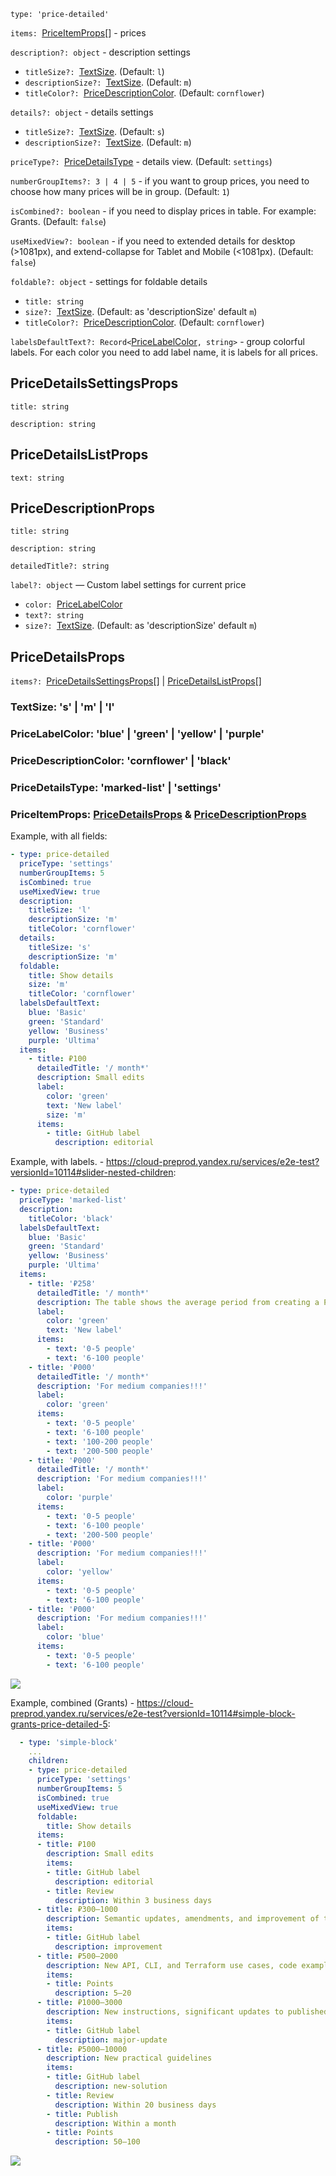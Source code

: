 `type: 'price-detailed'`

`items: `[PriceItemProps](#PriceItemProps)[] - prices

`description?: object` - description settings

- `titleSize?: `[TextSize](#TextSize). (Default: `l`)
- `descriptionSize?: `[TextSize](#TextSize). (Default: `m`)
- `titleColor?: `[PriceDescriptionColor](#PriceDescriptionColor). (Default: `cornflower`)

`details?: object` - details settings

- `titleSize?: `[TextSize](#TextSize). (Default: `s`)
- `descriptionSize?: `[TextSize](#TextSize). (Default: `m`)

`priceType?: `[PriceDetailsType](#PriceDetailsType) - details view. (Default: `settings`)

`numberGroupItems?: 3 | 4 | 5` - if you want to group prices, you need to choose how many prices will be in group. (Default: `1`)

`isCombined?: boolean` - if you need to display prices in table. For example: Grants. (Default: `false`)

`useMixedView?: boolean` - if you need to extended details for desktop (>1081px), and extend-collapse for Tablet and Mobile (<1081px). (Default: `false`)

`foldable?: object` - settings for foldable details

- `title: string`
- `size?: `[TextSize](#TextSize). (Default: as 'descriptionSize' default `m`)
- `titleColor?: `[PriceDescriptionColor](#PriceDescriptionColor). (Default: `cornflower`)

`labelsDefaultText?: Record<`[PriceLabelColor](#PriceLabelColor)`, string>` - group colorful labels. For each color you need to add label name, it is labels for all prices.

## <a name="PriceDetailsSettingsProps">PriceDetailsSettingsProps</a>

`title: string`

`description: string`

## <a name="PriceDetailsListProps">PriceDetailsListProps</a>

`text: string`

## <a name="PriceDescriptionProps">PriceDescriptionProps</a>

`title: string`

`description: string`

`detailedTitle?: string`

`label?: object` — Custom label settings for current price

- `color: `[PriceLabelColor](#PriceLabelColor)
- `text?: string`
- `size?: `[TextSize](#TextSize). (Default: as 'descriptionSize' default `m`)

## <a name="PriceDetailsProps">PriceDetailsProps</a>

`items?: `[PriceDetailsSettingsProps](#PriceDetailsSettingsProps)[] | [PriceDetailsListProps](PriceDetailsListProps)[]

### <a name="TextSize">TextSize: 's' | 'm' | 'l' </a>

### <a name="PriceLabelColor">PriceLabelColor: 'blue' | 'green' | 'yellow' | 'purple' </a>

### <a name="PriceDescriptionColor">PriceDescriptionColor: 'cornflower' | 'black' </a>

### <a name="PriceDetailsType">PriceDetailsType: 'marked-list' | 'settings' </a>

### <a name="PriceItemProps">PriceItemProps:</a> [PriceDetailsProps](#PriceDetailsProps) & [PriceDescriptionProps](#PriceDescriptionProps)

Example, with all fields:

```yaml
- type: price-detailed
  priceType: 'settings'
  numberGroupItems: 5
  isCombined: true
  useMixedView: true
  description:
    titleSize: 'l'
    descriptionSize: 'm'
    titleColor: 'cornflower'
  details:
    titleSize: 's'
    descriptionSize: 'm'
  foldable:
    title: Show details
    size: 'm'
    titleColor: 'cornflower'
  labelsDefaultText:
    blue: 'Basic'
    green: 'Standard'
    yellow: 'Business'
    purple: 'Ultima'
  items:
    - title: ₽100
      detailedTitle: '/ month*'
      description: Small edits
      label:
        color: 'green'
        text: 'New label'
        size: 'm'
      items:
        - title: GitHub label
          description: editorial
```

Example, with labels. - https://cloud-preprod.yandex.ru/services/e2e-test?versionId=10114#slider-nested-children:

```yaml
- type: price-detailed
  priceType: 'marked-list'
  description:
    titleColor: 'black'
  labelsDefaultText:
    blue: 'Basic'
    green: 'Standard'
    yellow: 'Business'
    purple: 'Ultima'
  items:
    - title: '₽258'
      detailedTitle: '/ month*'
      description: The table shows the average period from creating a Pull request to publishing your text and the size of grant for each case.
      label:
        color: 'green'
        text: 'New label'
      items:
        - text: '0-5 people'
        - text: '6-100 people'
    - title: '₽000'
      detailedTitle: '/ month*'
      description: 'For medium companies!!!'
      label:
        color: 'green'
      items:
        - text: '0-5 people'
        - text: '6-100 people'
        - text: '100-200 people'
        - text: '200-500 people'
    - title: '₽000'
      detailedTitle: '/ month*'
      description: 'For medium companies!!!'
      label:
        color: 'purple'
      items:
        - text: '0-5 people'
        - text: '6-100 people'
        - text: '200-500 people'
    - title: '₽000'
      description: 'For medium companies!!!'
      label:
        color: 'yellow'
      items:
        - text: '0-5 people'
        - text: '6-100 people'
    - title: '₽000'
      description: 'For medium companies!!!'
      label:
        color: 'blue'
      items:
        - text: '0-5 people'
        - text: '6-100 people'
```

![](https://storage.cloud-preprod.yandex.net/cloud-www-assets/wiki/Price%20Detailed.jpg)

Example, combined (Grants) - https://cloud-preprod.yandex.ru/services/e2e-test?versionId=10114#simple-block-grants-price-detailed-5:

```yaml
  - type: 'simple-block'
    ...
    children:
    - type: price-detailed
      priceType: 'settings'
      numberGroupItems: 5
      isCombined: true
      useMixedView: true
      foldable:
        title: Show details
      items:
      - title: ₽100
        description: Small edits
        items:
        - title: GitHub label
          description: editorial
        - title: Review
          description: Within 3 business days
      - title: ₽300–1000
        description: Semantic updates, amendments, and improvement of texts
        items:
        - title: GitHub label
          description: improvement
      - title: ₽500–2000
        description: New API, CLI, and Terraform use cases, code examples
        items:
        - title: Points
          description: 5–20
      - title: ₽1000–3000
        description: New instructions, significant updates to published practical guidelines or concepts
        items:
        - title: GitHub label
          description: major-update
      - title: ₽5000–10000
        description: New practical guidelines
        items:
        - title: GitHub label
          description: new-solution
        - title: Review
          description: Within 20 business days
        - title: Publish
          description: Within a month
        - title: Points
          description: 50–100
```

![](https://storage.cloud-preprod.yandex.net/cloud-www-assets/wiki/Price%20Detailed%20-%201.jpg)
